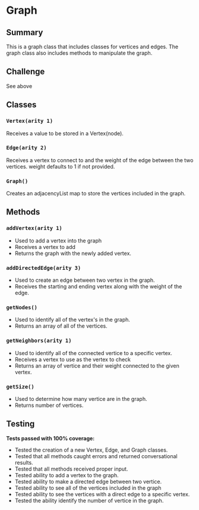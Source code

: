 # Graph

## Summary
This is a graph class that includes classes for vertices and edges.  The graph class also includes methods to manipulate the graph.

## Challenge
See above

## Classes
### `Vertex(arity 1)`
Receives a value to be stored in a Vertex(node).

### `Edge(arity 2)`
Receives a vertex to connect to and the weight of the edge between the two vertices.  weight defaults to 1 if not provided.

### `Graph()`
Creates an adjacencyList map to store the vertices included in the graph.

## Methods

### `addVertex(arity 1)`
* Used to add a vertex into the graph
* Receives a vertex to add
* Returns the graph with the newly added vertex.

### `addDirectedEdge(arity 3)`
* Used to create an edge between two vertex in the graph.
* Receives the starting and ending vertex along with the weight of the edge.

### `getNodes()`
* Used to identify all of the vertex's in the graph.
* Returns an array of all of the vertices.

### `getNeighbors(arity 1)`
* Used to identify all of the connected vertice to a specific vertex.
* Receives a vertex to use as the vertex to check
* Returns an array of vertice and their weight connected to the given vertex.

### `getSize()`
* Used to determine how many vertice are in the graph.
* Returns number of vertices.

## Testing
**Tests passed with 100% coverage:**
* Tested the creation of a new Vertex, Edge, and Graph classes.
* Tested that all methods caught errors and returned conversational results.
* Tested that all methods received proper input.
* Tested ability to add a vertex to the graph.
* Tested ability to make a directed edge between two vertice.
* Tested ability to see all of the vertices included in the graph
* Tested ability to see the vertices with a direct edge to a specific vertex.
* Tested the ability identify the number of vertice in the graph.